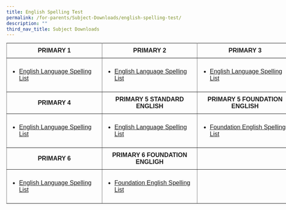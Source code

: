 ```yaml
---
title: English Spelling Test
permalink: /for-parents/Subject-Downloads/english-spelling-test/
description: ""
third_nav_title: Subject Downloads
---
```

<style type="text/css">
.tg  {border-collapse:collapse;border-spacing:0;margin:0px auto;}
.tg td{border-color:black;border-style:solid;border-width:1px;font-family:Arial, sans-serif;font-size:14px;
  overflow:hidden;padding:10px 5px;word-break:normal;}
.tg th{border-color:black;border-style:solid;border-width:1px;font-family:Arial, sans-serif;font-size:14px;
  font-weight:normal;overflow:hidden;padding:10px 5px;word-break:normal;}
.tg .tg-1do4{border-color:inherit;font-size:16px;text-align:left;vertical-align:middle}
.tg .tg-72fj{border-color:inherit;font-size:16px;font-weight:bold;text-align:center;vertical-align:middle}
</style>
<table class="tg" style="undefined;table-layout: fixed; width: 750px">
<colgroup>
<col style="width: 250px">
<col style="width: 250px">
<col style="width: 250px">
</colgroup>
<tbody>
  <tr>
    <td class="tg-72fj">PRIMARY 1</td>
    <td class="tg-72fj">PRIMARY 2</td>
    <td class="tg-72fj">PRIMARY 3</td>
  </tr>
  <tr>
    <td class="tg-1do4"><ul>
<li><a href="https://punggolcovepri.moe.edu.sg//for-parents/subject-downloads/english-spelling-list/primary-1" target="">English Language Spelling List</a></li>
</ul></td>
    <td class="tg-1do4"><ul>
<li><a href="https://punggolcovepri.moe.edu.sg//for-parents/subject-downloads/english-spelling-list/primary-1" target="">English Language Spelling List</a></li>
</ul></td>
    <td class="tg-1do4"><ul>
<li><a href="https://punggolcovepri.moe.edu.sg//for-parents/subject-downloads/english-spelling-list/primary-1" target="">English Language Spelling List</a></li>
</ul></td>
  </tr>
  <tr>
    <td class="tg-72fj">PRIMARY 4</td>
    <td class="tg-72fj"><span style="font-weight:bold;font-style:normal">PRIMARY 5 STANDARD ENGLISH</span></td>
    <td class="tg-72fj"><span style="font-weight:bold;font-style:normal">PRIMARY 5 FOUNDATION ENGLISH</span></td>
  </tr>
  <tr>
    <td class="tg-1do4"><ul>
<li><a href="https://punggolcovepri.moe.edu.sg//for-parents/subject-downloads/english-spelling-list/primary-1" target="">English Language Spelling List</a></li>
</ul></td>
    <td class="tg-1do4"><ul>
<li><a href="https://punggolcovepri.moe.edu.sg//for-parents/subject-downloads/english-spelling-list/primary-1" target="">English Language Spelling List</a></li>
</ul></td>
    <td class="tg-1do4"><ul>
<li><a href="https://punggolcovepri.moe.edu.sg/for-parents/subject-downloads/english-spelling-list/primary-5-foundation-english" target="">Foundation English Spelling List</a></li>
</ul></td>
  </tr>
  <tr>
    <td class="tg-72fj"><span style="font-weight:bold;font-style:normal">PRIMARY 6</span></td>
    <td class="tg-72fj"><span style="font-weight:bold;font-style:normal">PRIMARY 6 FOUNDATION ENGLIGH</span></td>
    <td class="tg-72fj"></td>
  </tr>
  <tr>
    <td class="tg-1do4"><ul>
<li><a href="https://punggolcovepri.moe.edu.sg//for-parents/subject-downloads/english-spelling-list/primary-1" target="">English Language Spelling List</a></li>
</ul></td>
    <td class="tg-1do4"><ul>
<li><a href="https://punggolcovepri.moe.edu.sg/for-parents/subject-downloads/english-spelling-list/primary-5-foundation-english" target="">Foundation English Spelling List</a></li>
</ul></td>
    <td class="tg-1do4"></td>
  </tr>
</tbody>
</table>
